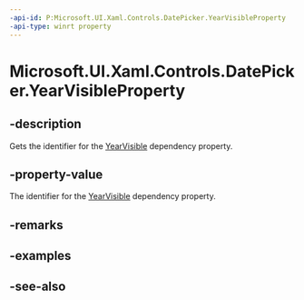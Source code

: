 ```yaml
---
-api-id: P:Microsoft.UI.Xaml.Controls.DatePicker.YearVisibleProperty
-api-type: winrt property
---
```


<!-- Property syntax
public Windows.UI.Xaml.DependencyProperty YearVisibleProperty { get; }
-->

# Microsoft.UI.Xaml.Controls.DatePicker.YearVisibleProperty

## -description
Gets the identifier for the [YearVisible](datepicker_yearvisible.md) dependency property.

## -property-value
The identifier for the [YearVisible](datepicker_yearvisible.md) dependency property.

## -remarks

## -examples

## -see-also
